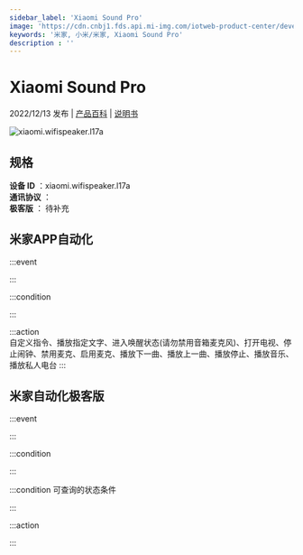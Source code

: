 ```yaml
---
sidebar_label: 'Xiaomi Sound Pro'
image: 'https://cdn.cnbj1.fds.api.mi-img.com/iotweb-product-center/developer_1671519242659dRp71ybe.png?GalaxyAccessKeyId=AKVGLQWBOVIRQ3XLEW&Expires=9223372036854775807&Signature=/jaVdbEEzH3HVBqGZr+Idy/xJio='
keywords: '米家, 小米/米家, Xiaomi Sound Pro'
description : ''
---
```

# Xiaomi Sound Pro

2022/12/13 发布 | [产品百科](https://home.mi.com/webapp/content/baike/product/index.html?model=xiaomi.wifispeaker.l17a/) | [说明书](https://home.mi.com/views/introduction.html?model=xiaomi.wifispeaker.l17a&region=cn)

![xiaomi.wifispeaker.l17a](https://cdn.cnbj1.fds.api.mi-img.com/iotweb-product-center/developer_1671519242659dRp71ybe.png?GalaxyAccessKeyId=AKVGLQWBOVIRQ3XLEW&Expires=9223372036854775807&Signature=/jaVdbEEzH3HVBqGZr+Idy/xJio=)

## 规格  
> 
**设备 ID** ：xiaomi.wifispeaker.l17a  
**通讯协议** ：  
**极客版**  ： 待补充 


## 米家APP自动化  

:::event  

:::

:::condition  

:::

:::action   
自定义指令、播放指定文字、进入唤醒状态(请勿禁用音箱麦克风)、打开电视、停止闹钟、禁用麦克、启用麦克、播放下一曲、播放上一曲、播放停止、播放音乐、播放私人电台
:::

## 米家自动化极客版  

:::event  

:::

:::condition  

:::

:::condition 可查询的状态条件  

:::

:::action  

:::

        
